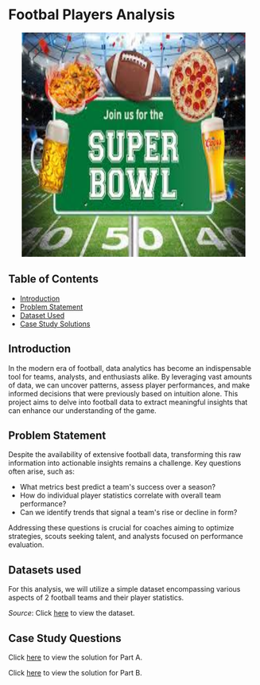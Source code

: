 # Footbal Players Analysis
<p align="center">
<img src="super-bowl.png" alt="Image" width="450" height="450">


## Table of Contents
  - [Introduction](#introduction)
  - [Problem Statement](#problem-statement)
  - [Dataset Used](#datasets-used)
  - [Case Study Solutions](#case-study-solutions)
  
## Introduction
In the modern era of football, data analytics has become an indispensable tool for teams, analysts, and enthusiasts alike. By leveraging vast amounts of data, we can uncover patterns, assess player performances, and make informed decisions that were previously based on intuition alone. This project aims to delve into football data to extract meaningful insights that can enhance our understanding of the game.

## Problem Statement
Despite the availability of extensive football data, transforming this raw information into actionable insights remains a challenge. Key questions often arise, such as:

- What metrics best predict a team's success over a season?
- How do individual player statistics correlate with overall team performance?
- Can we identify trends that signal a team's rise or decline in form?

Addressing these questions is crucial for coaches aiming to optimize strategies, scouts seeking talent, and analysts focused on performance evaluation.

## Datasets used
For this analysis, we will utilize a simple dataset encompassing various aspects of 2 football teams and their player statistics. 

*Source*: Click [here](data.csv) to view the dataset.


## Case Study Questions 
  
Click [here](https://github.com/Akama-EO/sql-portfolio-projects/blob/main/Football%20Data%20Analysis/Solution%20(Part%20A).md) to view the solution for Part A.
  
Click [here](https://github.com/Akama-EO/sql-portfolio-projects/blob/main/Football%20Data%20Analysis/Solution%20(Part%20B).md) to view the solution for Part B.
